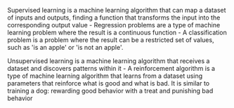 Supervised learning is a machine learning algorithm that can map a dataset of inputs and outputs, finding a function that transforms the input into the corresponding output value
    - Regression problems are a type of machine learning problem where the result is a continuous function
    - A classification problem is a problem where the result can be a restricted set of values, such as 'is an apple' or 'is not an apple'.

Unsupervised learning is a machine learning algorithm that receives a dataset and discovers patterns within it
    - A reinforcement algorithm is a type of machine learning algorithm that learns from a dataset using parameters that reinforce what is good and what is bad. It is similar to training a dog: rewarding good behavior with a treat and punishing bad behavior

